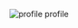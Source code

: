 ![profile](https://avatars.githubusercontent.com/u/31264405?s=400&u=9aec010b539190fa22be51b17a881e448dba7916&v=4) profile
